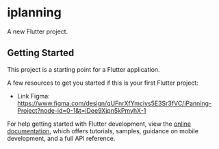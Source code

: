 # iplanning

A new Flutter project.

## Getting Started

This project is a starting point for a Flutter application.

A few resources to get you started if this is your first Flutter project:

- Link Figma: https://www.figma.com/design/qUFnrXfYmciys5E3Sr3fVC/iPanning-Project?node-id=0-1&t=lDee9Xjpn5kPmyhX-1

For help getting started with Flutter development, view the
[online documentation](https://docs.flutter.dev/), which offers tutorials,
samples, guidance on mobile development, and a full API reference.
